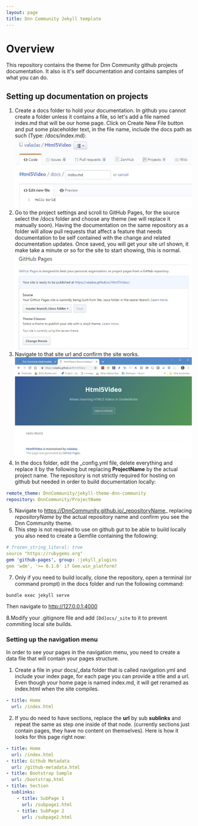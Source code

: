 ```yaml
---
layout: page
title: Dnn Community Jekyll template
---
```


# Overview
This repository contains the theme for Dnn Community github projects documentation. It also is it's self documentation and contains samples of what you can do.

## Setting up documentation on projects
1. Create a docs folder to hold your documentation. In github you cannot create a folder unless it contains a file, so let's add a file named index.md that will be our home page. Click on Create New File button and put some placeholder text, in the file name, include the docs path as such (Type: /docs/index.md):
![Create a docs folder](assets/images/Screenshots/Capture-create-docs-folder.jpg "Create a docs folder")
2. Go to the project settings and scroll to GitHub Pages, for the source select the /docs folder and choose any theme (we will replace it manually soon). Having the documentation on the same repository as a folder will allow pull requests that affect a feature that needs documentation to be self contained with the change and related documentation updates. Once saved, you will get your site url shown, it make take a minute or so for the site to start showing, this is normal.
![Set the github pages options](assets/images/Screenshots/Capture-gh-pages-settings.jpg "Set the github pages options")
3. Navigate to that site url and confirm the site works.
![Working site](assets/images/Screenshots/Capture-working-site.jpg "Working site")
4. In the docs folder, edit the _config.yml file, delete everything and replace it by the following but replacing **ProjectName** by the actual project name. The repository is not strictly required for hosting on github but needed in order to build documentation locally:
```yaml
remote_theme: DnnCommunity/jekyll-theme-dnn-community
repository: DnnCommunity/ProjectName
```
5. Navigate to https://DnnCommunity.github.io/_repositoryName_ replacing _repositoryName_ by the actual repository name and confirm you see the Dnn Community theme.
6. This step is not required to use on github gut to be able to build locally you also need to create a Gemfile containing the following:
~~~ yaml
# frozen_string_literal: true
source "https://rubygems.org"
gem 'github-pages', group: :jekyll_plugins
gem 'wdm', '>= 0.1.0' if Gem.win_platform?
~~~
7. Only if you need to build locally, clone the repository, open a terminal (or command prompt) in the docs folder and run the following command:
```
bundle exec jekyll serve
```
Then navigate to http://127.0.0.1:4000

8.Modify your .gitignore file and add ```[Dd]ocs/_site``` to it to prevent commiting local site builds.

### Setting up the navigation menu
In order to see your pages in the navigation menu, you need to create a data file that will contain your pages structure.
1. Create a file in your docs/_data folder that is called navigation.yml and include your index page, for each page you can provide a title and a url. Even though your home page is named index.md, it will get renamed as index.html when the site compiles.
```yaml
- title: Home
  url: /index.html
```
2. If you do need to have sections, replace the **url** by sub **sublinks** and repeat the same as step one inside of that node. (currently sections just contain pages, they have no content on themselves). Here is how it looks for this page right now:

```yaml
- title: Home
  url: /index.html
- title: Github Metadata
  url: /github-metadata.html
- title: Bootstrap Sample
  url: /bootstrap.html
- title: Section
  sublinks:
    - title: SubPage 1
      url: /subpage1.html
    - title: SubPage 2
      url: /subpage2.html
```
